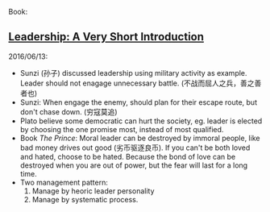 Book:
## [Leadership: A Very Short Introduction](https://www.amazon.com/gp/product/B005E8356O)

2016/06/13:
 - Sunzi (孙子) discussed leadership using military activity as example. Leader should not enagage unnecessary battle. (不战而屈人之兵，善之善者也)
 - Sunzi: When engage the enemy, should plan for their escape route, but don't chase down. (穷寇莫追)
 - Plato believe some democratic can hurt the society, eg. leader is elected by choosing the one promise most, instead of most qualified.
 - Book *The Prince*: Moral leader can be destroyed by immoral people, like bad money drives out good (劣币驱逐良币). If you can't be both loved and hated, choose to be hated. Because the bond of love can be destroyed when you are out of power, but the fear will last for a long time.
 - Two management pattern:
   1. Manage by heoric leader personality
   2. Manage by systematic process.
